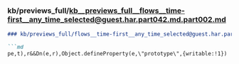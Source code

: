 ### kb/previews_full/kb__previews_full__flows__time-first__any_time_selected@guest.har.part042.md.part002.md

```md
### kb/previews_full/flows__time-first__any_time_selected@guest.har.part042.md (part 002)

```md
pe,t),r&&Dn(e,r),Object.defineProperty(e,\"prototype\",{writable:!1})
```

```

```
